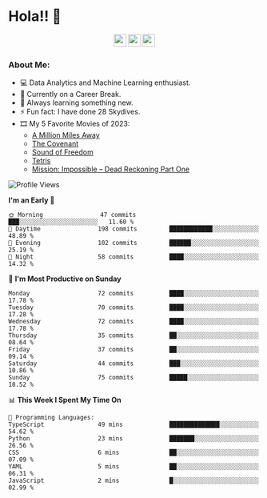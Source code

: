 # Hola!! 👋

<p align="center">
<a href="https://www.linkedin.com/in/salujaamandeep"><img src="https://img.shields.io/badge/linkedin-%230077B5.svg?&style=for-the-badge&logo=linkedin&logoColor=white" height=25></a>
<a href="https://www.twitter.com/salujaamandeep"><img src="https://img.shields.io/badge/twitter-%231DA1F2.svg?&style=for-the-badge&logo=twitter&logoColor=white" height=25></a>
<a href="https://medium.com/@saluja.amandeep"><img src="https://img.shields.io/badge/medium-%2312100E.svg?&style=for-the-badge&logo=medium&logoColor=white" height=25></a></p>

### About Me:

- 💻 Data Analytics and Machine Learning enthusiast.
- 🌱 Currently on a Career Break.
- 📖 Always learning something new.
- ⚡ Fun fact: I have done 28 Skydives.
- 🎞️ My 5 Favorite Movies of 2023:
  - [A Million Miles Away](https://www.imdb.com/title/tt21940010/)
  - [The Covenant](https://www.imdb.com/title/tt4873118/)
  - [Sound of Freedom](https://www.imdb.com/title/tt7599146/)
  - [Tetris](https://www.imdb.com/title/tt12758060/)
  - [Mission: Impossible – Dead Reckoning Part One](https://www.imdb.com/title/tt9603212/)

<!--START_SECTION:waka-->
![Profile Views](http://img.shields.io/badge/Profile%20Views-1-blue)

**I'm an Early 🐤** 

```text
🌞 Morning                47 commits          ███░░░░░░░░░░░░░░░░░░░░░░   11.60 % 
🌆 Daytime                198 commits         ████████████░░░░░░░░░░░░░   48.89 % 
🌃 Evening                102 commits         ██████░░░░░░░░░░░░░░░░░░░   25.19 % 
🌙 Night                  58 commits          ████░░░░░░░░░░░░░░░░░░░░░   14.32 % 
```
📅 **I'm Most Productive on Sunday** 

```text
Monday                   72 commits          ████░░░░░░░░░░░░░░░░░░░░░   17.78 % 
Tuesday                  70 commits          ████░░░░░░░░░░░░░░░░░░░░░   17.28 % 
Wednesday                72 commits          ████░░░░░░░░░░░░░░░░░░░░░   17.78 % 
Thursday                 35 commits          ██░░░░░░░░░░░░░░░░░░░░░░░   08.64 % 
Friday                   37 commits          ██░░░░░░░░░░░░░░░░░░░░░░░   09.14 % 
Saturday                 44 commits          ███░░░░░░░░░░░░░░░░░░░░░░   10.86 % 
Sunday                   75 commits          █████░░░░░░░░░░░░░░░░░░░░   18.52 % 
```


📊 **This Week I Spent My Time On** 

```text
💬 Programming Languages: 
TypeScript               49 mins             ██████████████░░░░░░░░░░░   54.62 % 
Python                   23 mins             ███████░░░░░░░░░░░░░░░░░░   26.56 % 
CSS                      6 mins              ██░░░░░░░░░░░░░░░░░░░░░░░   07.09 % 
YAML                     5 mins              ██░░░░░░░░░░░░░░░░░░░░░░░   06.31 % 
JavaScript               2 mins              █░░░░░░░░░░░░░░░░░░░░░░░░   02.99 % 
```


<!--END_SECTION:waka-->
